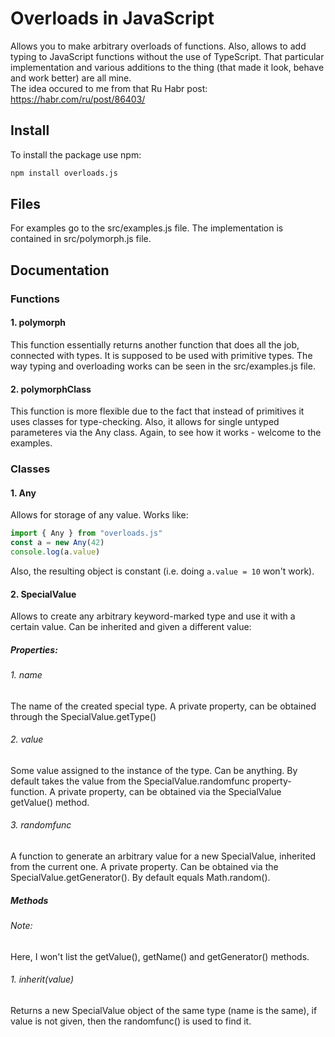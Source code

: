# Overloads in JavaScript

Allows you to make arbitrary overloads of functions.
Also, allows to add typing to JavaScript functions without the use of TypeScript.
That particular implementation and various additions to the thing (that made it look, behave and work better) are all mine.  
The idea occured to me from that Ru Habr post: https://habr.com/ru/post/86403/

## Install 

To install the package use npm: 

```bash
npm install overloads.js
```

## Files

For examples go to the src/examples.js file.
The implementation is contained in src/polymorph.js file.

## Documentation

### Functions

#### 1. polymorph

This function essentially returns another function that does all the job, connected with types.
It is supposed to be used with primitive types.
The way typing and overloading works can be seen in the src/examples.js file.

#### 2. polymorphClass

This function is more flexible due to the fact that instead of primitives it uses classes for type-checking.
Also, it allows for single untyped parameteres via the Any class.
Again, to see how it works - welcome to the examples.

### Classes

#### 1. Any

Allows for storage of any value.
Works like:

```js
import { Any } from "overloads.js"
const a = new Any(42)
console.log(a.value)
```

Also, the resulting object is constant (i.e. doing `a.value = 10` won't work).

#### 2. SpecialValue

Allows to create any arbitrary keyword-marked type and use it with a certain value.
Can be inherited and given a different value:

##### Properties:

###### 1. name

The name of the created special type.
A private property, can be obtained through the SpecialValue.getType()

###### 2. value

Some value assigned to the instance of the type.
Can be anything. By default takes the value from the SpecialValue.randomfunc property-function.
A private property, can be obtained via the SpecialValue getValue() method.

###### 3. randomfunc

A function to generate an arbitrary value for a new SpecialValue, inherited from the current one.
A private property.
Can be obtained via the SpecialValue.getGenerator().
By default equals Math.random().

##### Methods

###### Note:

Here, I won't list the getValue(), getName() and getGenerator() methods.

###### 1. inherit(value)

Returns a new SpecialValue object of the same type (name is the same), if value is not given, then the randomfunc() is used to find it.

